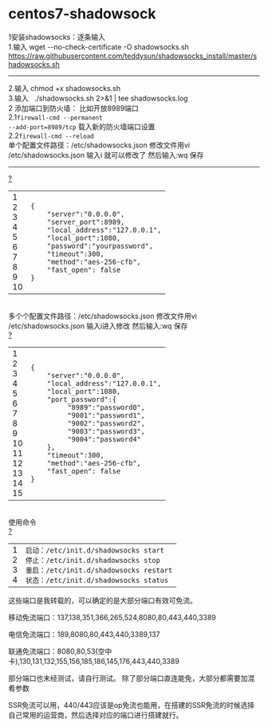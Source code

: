 # centos7-shadowsock
1安装shadowsocks：逐条输入</br>
1.输入  wget --no-check-certificate -O shadowsocks.sh https://raw.githubusercontent.com/teddysun/shadowsocks_install/master/shadowsocks.sh 

-----------------------------------------------------

2.输入   chmod +x shadowsocks.sh</br>
3.输入      ./shadowsocks.sh 2>&1 | tee shadowsocks.log</br>
2 添加端口到防火墙：
比如开放8989端口</br>
2.1<code>firewall-cmd --permanent --add-port=8989/tcp</code>
载入新的防火墙端口设置</br>
2.2<code>firewall-cmd --reload</code></br>
单个配置文件路径：/etc/shadowsocks.json 修改文件用vi /etc/shadowsocks.json 输入i 就可以修改了 然后输入:wq 保存

-----------------------------------------------------

<link rel='stylesheet' type='text/css' href='http://tools.oschina.net/js/syntaxhighlighter_3.0.83/styles/shCoreDjango.css'/><div id="highlighter_449060" class="syntaxhighlighter  js"><div class="toolbar"><span><a href="#" class="toolbar_item command_help help">?</a></span></div><table border="0" cellpadding="0" cellspacing="0"><tbody><tr><td class="gutter"><div class="line number1 index0 alt2">1</div><div class="line number2 index1 alt1">2</div><div class="line number3 index2 alt2">3</div><div class="line number4 index3 alt1">4</div><div class="line number5 index4 alt2">5</div><div class="line number6 index5 alt1">6</div><div class="line number7 index6 alt2">7</div><div class="line number8 index7 alt1">8</div><div class="line number9 index8 alt2">9</div><div class="line number10 index9 alt1">10</div></td><td class="code"><div class="container"><div class="line number1 index0 alt2"><code class="js plain">{</code></div><div class="line number2 index1 alt1"><code class="js spaces">&nbsp;&nbsp;&nbsp;&nbsp;</code><code class="js string">"server"</code><code class="js plain">:</code><code class="js string">"0.0.0.0"</code><code class="js plain">,</code></div><div class="line number3 index2 alt2"><code class="js spaces">&nbsp;&nbsp;&nbsp;&nbsp;</code><code class="js string">"server_port"</code><code class="js plain">:8989,</code></div><div class="line number4 index3 alt1"><code class="js spaces">&nbsp;&nbsp;&nbsp;&nbsp;</code><code class="js string">"local_address"</code><code class="js plain">:</code><code class="js string">"127.0.0.1"</code><code class="js plain">,</code></div><div class="line number5 index4 alt2"><code class="js spaces">&nbsp;&nbsp;&nbsp;&nbsp;</code><code class="js string">"local_port"</code><code class="js plain">:1080,</code></div><div class="line number6 index5 alt1"><code class="js spaces">&nbsp;&nbsp;&nbsp;&nbsp;</code><code class="js string">"password"</code><code class="js plain">:</code><code class="js string">"yourpassword"</code><code class="js plain">,</code></div><div class="line number7 index6 alt2"><code class="js spaces">&nbsp;&nbsp;&nbsp;&nbsp;</code><code class="js string">"timeout"</code><code class="js plain">:300,</code></div><div class="line number8 index7 alt1"><code class="js spaces">&nbsp;&nbsp;&nbsp;&nbsp;</code><code class="js string">"method"</code><code class="js plain">:</code><code class="js string">"aes-256-cfb"</code><code class="js plain">,</code></div><div class="line number9 index8 alt2"><code class="js spaces">&nbsp;&nbsp;&nbsp;&nbsp;</code><code class="js string">"fast_open"</code><code class="js plain">:&nbsp;</code><code class="js keyword">false</code></div><div class="line number10 index9 alt1"><code class="js plain">}</code></div></div></td></tr></tbody></table></div>
</br>
多个个配置文件路径：/etc/shadowsocks.json 修改文件用vi /etc/shadowsocks.json 输入i进入修改 然后输入:wq 保存</br>
<link rel='stylesheet' type='text/css' href='http://tools.oschina.net/js/syntaxhighlighter_3.0.83/styles/shCoreDjango.css'/><div id="highlighter_347772" class="syntaxhighlighter  js"><div class="toolbar"><span><a href="#" class="toolbar_item command_help help">?</a></span></div><table border="0" cellpadding="0" cellspacing="0"><tbody><tr><td class="gutter"><div class="line number1 index0 alt2">1</div><div class="line number2 index1 alt1">2</div><div class="line number3 index2 alt2">3</div><div class="line number4 index3 alt1">4</div><div class="line number5 index4 alt2">5</div><div class="line number6 index5 alt1">6</div><div class="line number7 index6 alt2">7</div><div class="line number8 index7 alt1">8</div><div class="line number9 index8 alt2">9</div><div class="line number10 index9 alt1">10</div><div class="line number11 index10 alt2">11</div><div class="line number12 index11 alt1">12</div><div class="line number13 index12 alt2">13</div><div class="line number14 index13 alt1">14</div><div class="line number15 index14 alt2">15</div></td><td class="code"><div class="container"><div class="line number1 index0 alt2"><code class="js plain">{</code></div><div class="line number2 index1 alt1"><code class="js spaces">&nbsp;&nbsp;&nbsp;&nbsp;</code><code class="js string">"server"</code><code class="js plain">:</code><code class="js string">"0.0.0.0"</code><code class="js plain">,</code></div><div class="line number3 index2 alt2"><code class="js spaces">&nbsp;&nbsp;&nbsp;&nbsp;</code><code class="js string">"local_address"</code><code class="js plain">:</code><code class="js string">"127.0.0.1"</code><code class="js plain">,</code></div><div class="line number4 index3 alt1"><code class="js spaces">&nbsp;&nbsp;&nbsp;&nbsp;</code><code class="js string">"local_port"</code><code class="js plain">:1080,</code></div><div class="line number5 index4 alt2"><code class="js spaces">&nbsp;&nbsp;&nbsp;&nbsp;</code><code class="js string">"port_password"</code><code class="js plain">:{</code></div><div class="line number6 index5 alt1"><code class="js spaces">&nbsp;&nbsp;&nbsp;&nbsp;&nbsp;&nbsp;&nbsp;&nbsp;&nbsp;</code><code class="js string">"8989"</code><code class="js plain">:</code><code class="js string">"password0"</code><code class="js plain">,</code></div><div class="line number7 index6 alt2"><code class="js spaces">&nbsp;&nbsp;&nbsp;&nbsp;&nbsp;&nbsp;&nbsp;&nbsp;&nbsp;</code><code class="js string">"9001"</code><code class="js plain">:</code><code class="js string">"password1"</code><code class="js plain">,</code></div><div class="line number8 index7 alt1"><code class="js spaces">&nbsp;&nbsp;&nbsp;&nbsp;&nbsp;&nbsp;&nbsp;&nbsp;&nbsp;</code><code class="js string">"9002"</code><code class="js plain">:</code><code class="js string">"password2"</code><code class="js plain">,</code></div><div class="line number9 index8 alt2"><code class="js spaces">&nbsp;&nbsp;&nbsp;&nbsp;&nbsp;&nbsp;&nbsp;&nbsp;&nbsp;</code><code class="js string">"9003"</code><code class="js plain">:</code><code class="js string">"password3"</code><code class="js plain">,</code></div><div class="line number10 index9 alt1"><code class="js spaces">&nbsp;&nbsp;&nbsp;&nbsp;&nbsp;&nbsp;&nbsp;&nbsp;&nbsp;</code><code class="js string">"9004"</code><code class="js plain">:</code><code class="js string">"password4"</code></div><div class="line number11 index10 alt2"><code class="js spaces">&nbsp;&nbsp;&nbsp;&nbsp;</code><code class="js plain">},</code></div><div class="line number12 index11 alt1"><code class="js spaces">&nbsp;&nbsp;&nbsp;&nbsp;</code><code class="js string">"timeout"</code><code class="js plain">:300,</code></div><div class="line number13 index12 alt2"><code class="js spaces">&nbsp;&nbsp;&nbsp;&nbsp;</code><code class="js string">"method"</code><code class="js plain">:</code><code class="js string">"aes-256-cfb"</code><code class="js plain">,</code></div><div class="line number14 index13 alt1"><code class="js spaces">&nbsp;&nbsp;&nbsp;&nbsp;</code><code class="js string">"fast_open"</code><code class="js plain">:&nbsp;</code><code class="js keyword">false</code></div><div class="line number15 index14 alt2"><code class="js plain">}</code></div></div></td></tr></tbody></table></div></br>
使用命令
</br><link rel='stylesheet' type='text/css' href='http://tools.oschina.net/js/syntaxhighlighter_3.0.83/styles/shCoreDjango.css'/><div id="highlighter_969916" class="syntaxhighlighter  js"><div class="toolbar"><span><a href="#" class="toolbar_item command_help help">?</a></span></div><table border="0" cellpadding="0" cellspacing="0"><tbody><tr><td class="gutter"><div class="line number1 index0 alt2">1</div><div class="line number2 index1 alt1">2</div><div class="line number3 index2 alt2">3</div><div class="line number4 index3 alt1">4</div></td><td class="code"><div class="container"><div class="line number1 index0 alt2"><code class="js plain">启动：/etc/init.d/shadowsocks&nbsp;start</code></div><div class="line number2 index1 alt1"><code class="js plain">停止：/etc/init.d/shadowsocks&nbsp;stop</code></div><div class="line number3 index2 alt2"><code class="js plain">重启：/etc/init.d/shadowsocks&nbsp;restart</code></div><div class="line number4 index3 alt1"><code class="js plain">状态：/etc/init.d/shadowsocks&nbsp;status</code></div></div></td></tr></tbody></table></div>
这些端口是我转载的，可以确定的是大部分端口有效可免流。

移动免流端口：137,138,351,366,265,524,8080,80,443,440,3389

电信免流端口：189,8080,80,443,440,3389,137

联通免流端口：8080,80,53(空中卡),130,131,132,155,156,185,186,145,176,443,440,3389

部分端口也未经测试，请自行测试。
除了部分端口直连能免，大部分都需要加混肴参数 

SSR免流可以用，440/443应该是op免流也能用，在搭建的SSR免流的时候选择自己常用的运营商，然后选择对应的端口进行搭建就行。
